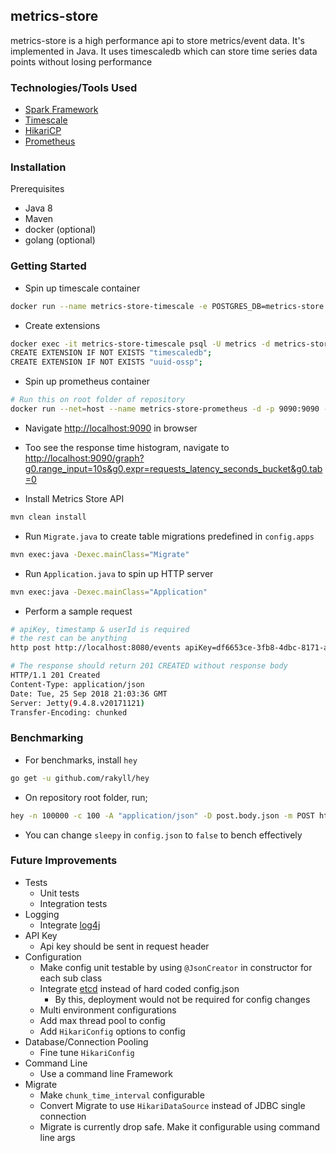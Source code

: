 ## metrics-store
metrics-store is a high performance api to store metrics/event data. It's implemented in Java. It uses timescaledb
which can store time series data points without losing performance

### Technologies/Tools Used
- [Spark Framework](http://sparkjava.com/)
- [Timescale](https://www.timescale.com/)
- [HikariCP](https://github.com/brettwooldridge/HikariCP)
- [Prometheus](https://prometheus.io/)
 
### Installation
Prerequisites
- Java 8
- Maven
- docker (optional)
- golang (optional)

### Getting Started
- Spin up timescale container
```sh
docker run --name metrics-store-timescale -e POSTGRES_DB=metrics-store -e POSTGRES_USER=metrics -e POSTGRES_PASSWORD=metrics@store -d -p 5432:5432 timescale/timescaledb
```
- Create extensions
```sh
docker exec -it metrics-store-timescale psql -U metrics -d metrics-store
CREATE EXTENSION IF NOT EXISTS "timescaledb";
CREATE EXTENSION IF NOT EXISTS "uuid-ossp";
```
- Spin up prometheus container
```sh
# Run this on root folder of repository
docker run --net=host --name metrics-store-prometheus -d -p 9090:9090 -v $(pwd)/prometheus.yml:/etc/prometheus/prometheus.yml prom/prometheus
```
- Navigate [http://localhost:9090](http://localhost:9090) in browser
- Too see the response time histogram, navigate to
[http://localhost:9090/graph?g0.range_input=10s&g0.expr=requests_latency_seconds_bucket&g0.tab=0](http://localhost:9090/graph?g0.range_input=10s&g0.expr=requests_latency_seconds_bucket&g0.tab=0)

- Install Metrics Store API
```sh
mvn clean install
```

- Run `Migrate.java` to create table migrations predefined in `config.apps`
```sh
mvn exec:java -Dexec.mainClass="Migrate"
``` 
- Run `Application.java` to spin up HTTP server
```sh
mvn exec:java -Dexec.mainClass="Application"
```
- Perform a sample request
```sh
# apiKey, timestamp & userId is required
# the rest can be anything
http post http://localhost:8080/events apiKey=df6653ce-3fb8-4dbc-8171-a0f98852357d userId=922337203685477 timestamp=1537876641 a=b c=d e=f

# The response should return 201 CREATED without response body
HTTP/1.1 201 Created
Content-Type: application/json
Date: Tue, 25 Sep 2018 21:03:36 GMT
Server: Jetty(9.4.8.v20171121)
Transfer-Encoding: chunked
```

### Benchmarking
- For benchmarks, install `hey`
```sh
go get -u github.com/rakyll/hey
```
- On repository root folder, run;
```sh
hey -n 100000 -c 100 -A "application/json" -D post.body.json -m POST http://localhost:8080/events
```
- You can change `sleepy` in `config.json` to `false` to bench effectively

### Future Improvements
- Tests
    - Unit tests
    - Integration tests
- Logging
    - Integrate [log4j](https://logging.apache.org/log4j/2.x/)
- API Key
    - Api key should be sent in request header
- Configuration
    - Make config unit testable by using `@JsonCreator` in constructor for each sub class
    - Integrate [etcd](https://coreos.com/etcd/) instead of hard coded config.json
        - By this, deployment would not be required for config changes
    - Multi environment configurations
    - Add max thread pool to config
    - Add `HikariConfig` options to config
- Database/Connection Pooling
    - Fine tune `HikariConfig`
- Command Line
    - Use a command line Framework
- Migrate
    - Make `chunk_time_interval` configurable
    - Convert Migrate to use `HikariDataSource` instead of JDBC single connection
    - Migrate is currently drop safe. Make it configurable using command line args